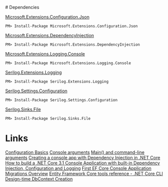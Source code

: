 ﻿﻿# Dependencies

[Microsoft.Extensions.Configuration.Json](https://www.nuget.org/packages/Microsoft.Extensions.Configuration.Json/)
```console
PM> Install-Package Microsoft.Extensions.Configuration.Json
```

[Microsoft.Extensions.DependencyInjection](https://www.nuget.org/packages/Microsoft.Extensions.DependencyInjection/)
```console
PM> Install-Package Microsoft.Extensions.DependencyInjection
```

[Microsoft.Extensions.Logging.Console](https://www.nuget.org/packages/Microsoft.Extensions.Logging.Console/)
```console
PM> Install-Package Microsoft.Extensions.Logging.Console
```

[Serilog.Extensions.Logging](https://www.nuget.org/packages/Serilog.Extensions.Logging)
```console
PM> Install-Package Serilog.Extensions.Logging
```

[Serilog.Settings.Configuration](https://www.nuget.org/packages/Serilog.Settings.Configuration)
```console
PM> Install-Package Serilog.Settings.Configuration
```

[Serilog.Sinks.File](https://www.nuget.org/packages/Serilog.Sinks.File)
```console
PM> Install-Package Serilog.Sinks.File
```

# Links
[Configuration Basics](https://github.com/serilog/serilog/wiki/Configuration-Basics)
[Console arguments](https://stackoverflow.com/questions/6151036/console-app-arguments-how-arguments-are-passed-to-main-method)
[Main() and command-line arguments](https://learn.microsoft.com/en-us/dotnet/csharp/fundamentals/program-structure/main-command-line)
[Creating a console app with Dependency Injection in .NET Core](https://siderite.dev/blog/creating-console-app-with-dependency-injection-in-/)
[How to build a .NET Core 3.1 Console Application with built-in Dependency Injection, Configuration and Logging](https://github.com/fedeantuna/ConsoleAppWithDI)
[First EF Core Console Application](https://www.entityframeworktutorial.net/efcore/entity-framework-core-console-application.aspx)
[Migrations Overview](https://learn.microsoft.com/en-us/ef/core/managing-schemas/migrations/?tabs=dotnet-core-cli)
[Entity Framework Core tools reference - .NET Core CLI](https://learn.microsoft.com/en-us/ef/core/cli/dotnet)
[Design-time DbContext Creation](https://learn.microsoft.com/en-us/ef/core/cli/dbcontext-creation?tabs=dotnet-core-cli)